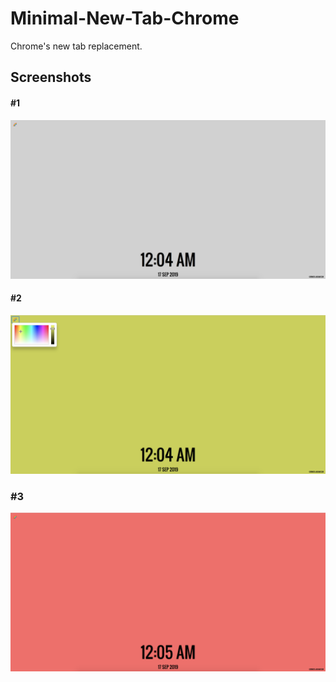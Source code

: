 # Minimal-New-Tab-Chrome
Chrome's new tab replacement. 

## Screenshots  

#### #1
![alt text](https://github.com/raevilman/Minimal-New-Tab-Chrome/raw/master/screenshots/screenshot-1.png "Minimal New Tab Chrome")
#### #2
![alt text](https://github.com/raevilman/Minimal-New-Tab-Chrome/raw/master/screenshots/screenshot-2.png "Minimal New Tab Chrome")
### #3
![alt text](https://github.com/raevilman/Minimal-New-Tab-Chrome/raw/master/screenshots/screenshot-3.png "Minimal New Tab Chrome")